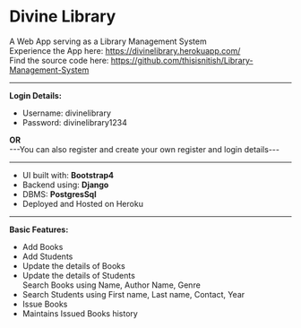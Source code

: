 # Divine Library

A Web App serving as a Library Management System<br>
Experience the App here: https://divinelibrary.herokuapp.com/<br>
Find the source code here: https://github.com/thisisnitish/Library-Management-System<br>
<hr>


**Login Details:**<br>
<ul>
    <li>Username: divinelibrary<br></li>
    <li>Password: divinelibrary1234<br></li>
</ul>
<b>OR</b><br>
---You can also register and create your own register and login details---<br>

<hr>
<ul>
    <li>UI built with: <b>Bootstrap4</b></li>
    <li>Backend using: <b>Django</b></li>   
    <li>DBMS: <b>PostgresSql</b></li>
    <li>Deployed and Hosted on Heroku</li>
</ul>
<hr>

**Basic Features:**<br>
<ul>
    <li>Add Books</li>
    <li>Add Students</li>
    <li>Update the details of Books</li>
    <li>Update the details of Students</li
    <li>Search Books using Name, Author Name, Genre</li>
    <li>Search Students using First name, Last name, Contact, Year</li>
    <li>Issue Books</li>
    <li>Maintains Issued Books history</li>
</ul>